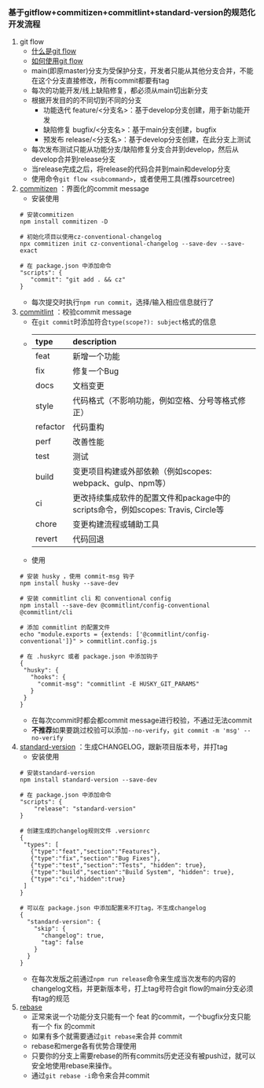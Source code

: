 ### 基于gitflow+commitizen+commitlint+standard-version的规范化开发流程

1. git flow
    - [什么是git flow](https://danielkummer.github.io/git-flow-cheatsheet/index.zh_CN.html)
    - [如何使用git flow](https://www.cnblogs.com/cnblogsfans/p/5075073.html)
    - main(即原master)分支为受保护分支，开发者只能从其他分支合并，不能在这个分支直接修改，所有commit都要有tag
    - 每次的功能开发/线上缺陷修复，都必须从main切出新分支
    - 根据开发目的的不同切到不同的分支
        - 功能迭代 feature/<分支名>：基于develop分支创建，用于新功能开发
        - 缺陷修复 bugfix/<分支名>：基于main分支创建，bugfix
        - 预发布 release/<分支名>：基于develop分支创建，在此分支上测试
    - 每次发布测试只能从功能分支/缺陷修复分支合并到develop，然后从develop合并到release分支
    - 当release完成之后，将release的代码合并到main和develop分支
    - 使用命令`git flow <subcommand>`，或者使用工具(推荐sourcetree)
2. [commitizen](https://github.com/commitizen/cz-cli) ：界面化的commit message
    - 安装使用
    ```
    # 安装commitizen
    npm install commitizen -D
   
    # 初始化项目以使用cz-conventional-changelog
    npx commitizen init cz-conventional-changelog --save-dev --save-exact
   
    # 在 package.json 中添加命令
    "scripts": {
       "commit": "git add . && cz"
    }
    ```
    - 每次提交时执行`npm run commit`，选择/输入相应信息就行了
3. [commitlint](https://github.com/conventional-changelog/commitlint) ：校验commit message
    - 在`git commit`时添加符合`type(scope?): subject`格式的信息
    - | type | description |
      | :---- | :---- |
      | feat | 新增一个功能 |
      | fix | 修复一个Bug |
      | docs | 文档变更 |
      | style | 代码格式（不影响功能，例如空格、分号等格式修正） |
      | refactor | 代码重构 |
      | perf | 改善性能 |
      | test | 测试 |
      | build | 变更项目构建或外部依赖（例如scopes: webpack、gulp、npm等） |
      | ci | 更改持续集成软件的配置文件和package中的scripts命令，例如scopes: Travis, Circle等 |
      | chore | 变更构建流程或辅助工具 |
      | revert | 代码回退 |
    - 使用
    ```
    # 安装 husky ，使用 commit-msg 钩子
    npm install husky --save-dev
   
    # 安装 commitlint cli 和 conventional config
    npm install --save-dev @commitlint/config-conventional @commitlint/cli
    
    # 添加 commitlint 的配置文件
    echo "module.exports = {extends: ['@commitlint/config-conventional']}" > commitlint.config.js
   
    # 在 .huskyrc 或者 package.json 中添加钩子
    {
     "husky": {
       "hooks": {
         "commit-msg": "commitlint -E HUSKY_GIT_PARAMS"
       }
     }
    }
    ```
   - 在每次commit时都会都commit message进行校验，不通过无法commit
   - **不推荐**如果要跳过校验可以添加`--no-verify`，`git commit -m 'msg' --no-verify`
4. [standard-version](https://github.com/conventional-changelog/standard-version) ：生成CHANGELOG，跟新项目版本号，并打tag
    - 安装使用
    ```
    # 安装standard-version
    npm install standard-version --save-dev
   
    # 在 package.json 中添加命令
    "scripts": {
        "release": "standard-version"
    }
   
    # 创建生成的changelog规则文件 .versionrc
    {
     "types": [
       {"type":"feat","section":"Features"},
       {"type":"fix","section":"Bug Fixes"},
       {"type":"test","section":"Tests", "hidden": true},
       {"type":"build","section":"Build System", "hidden": true},
       {"type":"ci","hidden":true}
     ]
    }
   
    # 可以在 package.json 中添加配置来不打tag，不生成changelog
    {
      "standard-version": {
        "skip": {
          "changelog": true,
          "tag": false
        }
      }
    }
    ```
    - 在每次发版之前通过`npm run release`命令来生成当次发布的内容的changelog文档，并更新版本号，打上tag号符合git flow的main分支必须有tag的规范
5. [rebase](http://jartto.wang/2018/12/11/git-rebase/)
    - 正常来说一个功能分支只能有一个 feat 的commit，一个bugfix分支只能有一个 fix 的commit
    - 如果有多个就需要通过`git rebase`来合并 commit
    - rebase和merge各有优势合理使用
    - 只要你的分支上需要rebase的所有commits历史还没有被push过，就可以安全地使用rebase来操作。
    - 通过`git rebase -i`命令来合并commit
